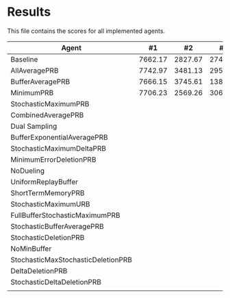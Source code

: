 # Results

This file contains the scores for all implemented agents.

| Agent                              | #1      | #2      | #3      | #4      | #5      | Average |
|------------------------------------|---------|---------|---------|---------|---------|---------|
| Baseline                           | 7662.17 | 2827.67 | 2740.57 | 5782.61 | 3339.20 | 4470.44 |
| AllAveragePRB                      | 7742.97 | 3481.13 | 2954.60 | 1366.88 | 3232.59 | 3755.63 |
| BufferAveragePRB                   | 7666.15 | 3745.61 | 1381.75 | 5005.94 | 3385.39 | 4236.97 |
| MinimumPRB                         | 7706.23 | 2569.26 | 3069.25 | 2513.12 | 3307.15 | 3833.00 |
| StochasticMaximumPRB               |         |         |         |         |         |         |
| CombinedAveragePRB                 |         |         |         |         |         |         |
| Dual Sampling                      |         |         |         |         |         |         |
| BufferExponentialAveragePRB        |         |         |         |         |         |         |
| StochasticMaximumDeltaPRB          |         |         |         |         |         |         |
| MinimumErrorDeletionPRB            |         |         |         |         |         |         |
| NoDueling                          |         |         |         |         |         |         |
| UniformReplayBuffer                |         |         |         |         |         |         |
| ShortTermMemoryPRB                 |         |         |         |         |         |         |
| StochasticMaximumURB               |         |         |         |         |         |         |
| FullBufferStochasticMaximumPRB     |         |         |         |         |         |         |
| StochasticBufferAveragePRB         |         |         |         |         |         |         |
| StochasticDeletionPRB              |         |         |         |         |         |         |
| NoMinBuffer                        |         |         |         |         |         |         |
| StochasticMaxStochasticDeletionPRB |         |         |         |         |         |         |
| DeltaDeletionPRB                   |         |         |         |         |         |         |
| StochasticDeltaDeletionPRB         |         |         |         |         |         |         |
|                                    |         |         |         |         |         |         |
